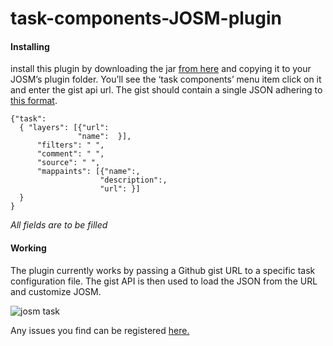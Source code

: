 # task-components-JOSM-plugin

####  Installing 
install this plugin by downloading the jar [from here](https://github.com/aarthykc/task-components-JOSM-plugin/releases) and copying it to your JOSM’s plugin folder. You’ll see the ‘task components’ menu item click on it and enter the gist api url. The gist should contain a single JSON adhering to [this format](https://gist.github.com/aarthykc/c02c7c8817084a826110).
```
{"task": 
  { "layers": [{"url": 
               "name":  }],
      "filters": " ",
      "comment": " ",
      "source": " ",
      "mappaints": [{"name":,
                    "description":,
                    "url": }]
  }
}

```
_All fields are to be filled_
#### Working
The plugin currently works by passing a Github gist URL to a specific task configuration file. The gist API is then used to load the JSON from the URL and customize JOSM.

![josm task](https://cloud.githubusercontent.com/assets/10141319/11099079/49e01086-88cf-11e5-88cd-c4a3b8a6db4b.gif)

Any issues you find can be registered [here.](https://github.com/aarthykc/task-components-JOSM-plugin/issues)

